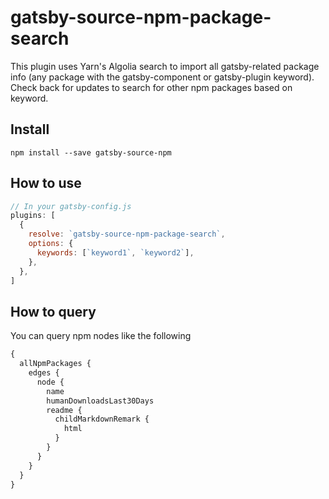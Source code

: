 # gatsby-source-npm-package-search

This plugin uses Yarn's Algolia search to import all gatsby-related package info (any package with the gatsby-component or gatsby-plugin keyword). Check back for updates to search for other npm packages based on keyword.

## Install

`npm install --save gatsby-source-npm`

## How to use

```javascript
// In your gatsby-config.js
plugins: [
  {
    resolve: `gatsby-source-npm-package-search`,
    options: {
      keywords: [`keyword1`, `keyword2`],
    },
  },
]
```

## How to query

You can query npm nodes like the following

```graphql
{
  allNpmPackages {
    edges {
      node {
        name
        humanDownloadsLast30Days
        readme {
          childMarkdownRemark {
            html
          }
        }
      }
    }
  }
}
```
